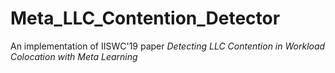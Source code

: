 # Meta_LLC_Contention_Detector
An implementation of IISWC'19 paper *Detecting LLC Contention in Workload Colocation with Meta Learning*

